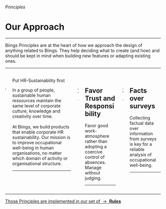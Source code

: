 <h6 class="subtitle is-6 has-text-grey is-uppercase">Principles</h6><h1 class="title is-1 is-family-secondary">Our Approach</h1>
<hr class="is-visible">
<p class="subtitle is-5 is-family-secondary">
    Biings <span class="has-text-weight-semibold">Principles</span> are at the heart of how we approach the design of anything related to Biings. They help deciding what to create (and how) and should be kept in mind when building new features or adapting existing ones.
</p>

<hr class="is-visible"><br>

<div class="columns is-multiline">
    <div class="column is-1">
        <h2 class="is-size-2 has-text-primary is-family-secondary">1.</h2>
    </div>
    <div class="column is-11 is-full-mobile">
        <div class="title is-4 is-spaced is-family-sans-serif">Put HR-Sustainability first</div>
        <p class="subtitle is-6">
            In a group of people, sustainable human ressources maintain the same level of corporate culture, knowledge and creativity over time.
            <br><br>
            At Biings, we build products that enable corporate HR sustainability. Our mission is to improve occupational well-being in human organisations, no matter which domain of activity or organisational structure.
        </p>
        <hr class="is-small">
    </div>
    <div class="column is-1 is-size-1">
            <h2 class="is-size-2 has-text-primary is-family-secondary">2.</h2>
    </div>
    <div class="column is-11">
        <h2 class="title is-4 is-spaced is-family-sans-serif">Favor Trust and Responsibility</h2>
        <p class="subtitle is-6">
            Favor good work-atmosphere rather than adopting a coercive control of absences. Manage without judging.
        </p>
        <hr class="is-small">
    </div>
    <div class="column is-1 is-size-1">
            <h2 class="is-size-2 has-text-primary is-family-secondary">3.</h2>
    </div>
    <div class="column is-11">
        <h2 class="title is-4 is-spaced is-family-sans-serif">Facts over surveys</h2>
        <p class="subtitle is-6">
            Collecting factual data over information from surveys is key for a reliable analysis of occupational well-being.
        </p>
        <hr class="is-small">
    </div>
</div>
<hr>
<a href="#/rules" class="box is-bordered">
    Those Principles are implemented in our set of &nbsp;→&nbsp; <strong class="has-text-link">Rules</strong>
</a>
